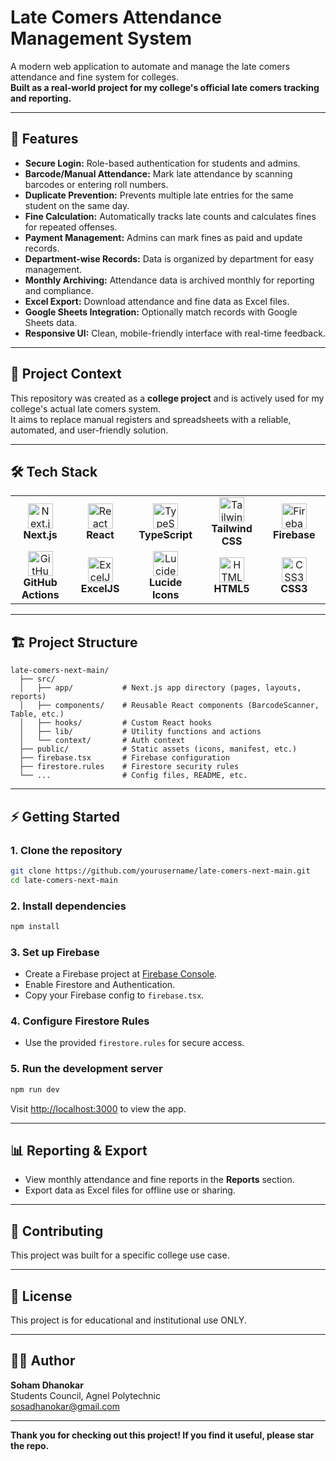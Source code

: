 # Late Comers Attendance Management System

A modern web application to automate and manage the late comers attendance and fine system for colleges.  
**Built as a real-world project for my college's official late comers tracking and reporting.**

---

## 🚀 Features

- **Secure Login:** Role-based authentication for students and admins.
- **Barcode/Manual Attendance:** Mark late attendance by scanning barcodes or entering roll numbers.
- **Duplicate Prevention:** Prevents multiple late entries for the same student on the same day.
- **Fine Calculation:** Automatically tracks late counts and calculates fines for repeated offenses.
- **Payment Management:** Admins can mark fines as paid and update records.
- **Department-wise Records:** Data is organized by department for easy management.
- **Monthly Archiving:** Attendance data is archived monthly for reporting and compliance.
- **Excel Export:** Download attendance and fine data as Excel files.
- **Google Sheets Integration:** Optionally match records with Google Sheets data.
- **Responsive UI:** Clean, mobile-friendly interface with real-time feedback.

---

## 🏫 Project Context

This repository was created as a **college project** and is actively used for my college's actual late comers system.  
It aims to replace manual registers and spreadsheets with a reliable, automated, and user-friendly solution.

---

## 🛠️ Tech Stack

<div align="center">

<table>
  <tr>
    <td align="center" width="120">
      <img src="https://cdn.jsdelivr.net/gh/devicons/devicon/icons/nextjs/nextjs-original.svg" width="40" height="40" alt="Next.js" /><br/>
      <b>Next.js</b>
    </td>
    <td align="center" width="120">
      <img src="https://cdn.jsdelivr.net/gh/devicons/devicon/icons/react/react-original.svg" width="40" height="40" alt="React" /><br/>
      <b>React</b>
    </td>
    <td align="center" width="120">
      <img src="https://cdn.jsdelivr.net/gh/devicons/devicon/icons/typescript/typescript-original.svg" width="40" height="40" alt="TypeScript" /><br/>
      <b>TypeScript</b>
    </td>
    <td align="center" width="120">
      <img src="https://avatars.githubusercontent.com/u/67109815?s=48&v=4" width="40" height="40" alt="Tailwind CSS" /><br/>
      <b>Tailwind CSS</b>
    </td>
    <td align="center" width="120">
      <img src="https://cdn.jsdelivr.net/gh/devicons/devicon/icons/firebase/firebase-plain.svg" width="40" height="40" alt="Firebase" /><br/>
      <b>Firebase</b>
    </td>
  </tr>
  <tr>
    <td align="center" width="120">
      <img src="https://cdn.jsdelivr.net/gh/devicons/devicon/icons/github/github-original.svg" width="40" height="40" alt="GitHub Actions" /><br/>
      <b>GitHub Actions</b>
    </td>
    <td align="center" width="120">
      <img src="https://avatars.githubusercontent.com/u/46546912?s=48&v=4" width="40" height="40" alt="ExcelJS" /><br/>
      <b>ExcelJS</b>
    </td>
    <td align="center" width="120">
      <img src="https://lucide.dev/logo.svg" width="40" height="40" alt="Lucide Icons" /><br/>
      <b>Lucide Icons</b>
    </td>
    <td align="center" width="120">
      <img src="https://cdn.jsdelivr.net/gh/devicons/devicon/icons/html5/html5-original.svg" width="40" height="40" alt="HTML5" /><br/>
      <b>HTML5</b>
    </td>
    <td align="center" width="120">
      <img src="https://cdn.jsdelivr.net/gh/devicons/devicon/icons/css3/css3-original.svg" width="40" height="40" alt="CSS3" /><br/>
      <b>CSS3</b>
    </td>
  </tr>
</table>

</div>

---


## 🏗️ Project Structure

```
late-comers-next-main/
  ├── src/
  │   ├── app/           # Next.js app directory (pages, layouts, reports)
  │   ├── components/    # Reusable React components (BarcodeScanner, Table, etc.)
  │   ├── hooks/         # Custom React hooks
  │   ├── lib/           # Utility functions and actions
  │   └── context/       # Auth context
  ├── public/            # Static assets (icons, manifest, etc.)
  ├── firebase.tsx       # Firebase configuration
  ├── firestore.rules    # Firestore security rules
  └── ...                # Config files, README, etc.
```

---

## ⚡ Getting Started

### 1. **Clone the repository**

```bash
git clone https://github.com/yourusername/late-comers-next-main.git
cd late-comers-next-main
```

### 2. **Install dependencies**

```bash
npm install
```

### 3. **Set up Firebase**

- Create a Firebase project at [Firebase Console](https://console.firebase.google.com/).
- Enable Firestore and Authentication.
- Copy your Firebase config to `firebase.tsx`.

### 4. **Configure Firestore Rules**

- Use the provided `firestore.rules` for secure access.

### 5. **Run the development server**

```bash
npm run dev
```

Visit [http://localhost:3000](http://localhost:3000) to view the app.

---

## 📊 Reporting & Export

- View monthly attendance and fine reports in the **Reports** section.
- Export data as Excel files for offline use or sharing.

---

## 🤝 Contributing

This project was built for a specific college use case.

---

## 📄 License

This project is for educational and institutional use ONLY.  

---

## 🙋‍♂️ Author
  
**Soham Dhanokar**
<br>
Students Council, Agnel Polytechnic
<br>
sosadhanokar@gmail.com 


---

**Thank you for checking out this project! If you find it useful, please star the repo.**

